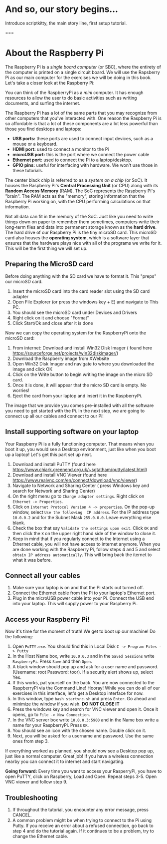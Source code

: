 # And so, our story begins...

Introduce scriptkitty, the main story line, first setup tutorial.

===

# About the Raspberry Pi

The Raspberry Pi is a _single board computer_ \(or SBC\), where the entirety of the computer is printed on a single circuit board. We will use the Rapsberry Pi as our main computer for the exercises we will be doing in this book. Let's take a closer look at the Raspberry Pi:

You can think of the RaspberryPi as a _mini_ computer. It has enough resources to allow the user to do 
basic activities such as writing documents, and surfing the internet.  

The Raspberry Pi has a lot of the same parts that you may recognize from other computers that you've 
interacted with. One reason the Raspberry Pi is so affordable is that a lot of these components are a lot 
less powerful than those you find desktops and laptops:

* **USB ports:** these ports are used to connect input devices, such as a mouse or a keyboard.
* **HDMI port:**  used to connect a monitor to the Pi
* **microUSB port:** this is the port where we connect the power cable
* **Ethernet port:** used to connect the Pi to a laptop/desktop. 
* **GPIO pins:** useful for interfacing with hardware. We won't use those in these tutorials.

The center black chip is referred to as a _system on a chip_ (or SoC). It houses the Raspberry Pi's 
**Central Processing Unit** (or CPU) along with its **Random Access Memory** (RAM). The SoC represents the 
Raspberry Pi's "brain". The RAM acts as the "memory", storing information that the Raspberry Pi working on, 
with the CPU performing calculations on that information. 

Not all data can fit in the memory of the SoC. Just like you need to write things down on paper to remember 
them sometimes, computers write their long-term files and data into permanent storage known as the **hard 
drive**. The hard drive of our Raspberry Pi is the tiny microSD card. This microSD card also houses the 
**operating system**, which is a software layer that ensures that the hardware plays nice with all of the 
programs we write for it. This will be the first thing we will set up.

## Preparing the MicroSD card

Before doing anything with the SD card we have to format it. This "preps" our microSD card. 

1. Insert the microSD card into the card reader slot using the SD card adapter
2. Open File Explorer (or press the windows key + E) and navigate to This PC. 
3. You should see the microSD card under Devices and Drivers
4. Right click on it and choose "Format"
5. Click Start/Ok and close after it is done

Now we can copy the operating system for the RaspberryPi onto the microSD card:
1. From internet: Download and install Win32 Disk Imager ( found here https://sourceforge.net/projects/win32diskimager/) 
2. Download the Raspberry image from  XWebsite
3. Open Win32 Disk Imager and navigate to where you downloaded the image and click OK
4. Click on the Write button to begin writing the image on the micro SD card.
5. Once it is done, it will appear that the micro SD card is empty. No worries!
6. Eject the card from your laptop and insert it in the RaspberryPi.

The image that we provide you comes pre-installed with all the software you need to get started with the Pi.
In the next step, we are going to connect up all our cables and connect to our Pi!

## Install supporting software on your laptop

Your Raspberry Pi is a fully functioning computer. That means when you boot it up, you would see a 
Desktop environment, just like when you boot up a laptop! Let's get this part set up next.

1. Download and install PuTTY (found here https://www.chiark.greenend.org.uk/~sgtatham/putty/latest.html) 
2. Download and install VNC Viewer (found here https://www.realvnc.com/en/connect/download/vnc/viewer) 
3. Navigate to Network and Sharing Center ( press Windows key and search for Network and Sharing Center)
4. On the right menu go to `Change adapter settings`. Right click on `Ethernet -> Properties`. 
6. Click on `Internet Protocol Version 4 -> properties`. On the pop-up window, select `Use the following 
   IP address`. For the IP address type `10.0.0.2` and for the Subnet Mask `255.0.0.0`. Leave everything 
   else blank.
7. Check the box that say `Validate the settings upon exit`. Click `OK` and then click the `X` on the upper 
right hand side of the window to close it. 
8. Keep in mind that if you regularly connect to the Internet using a Ethernet cable, you will not have 
access to internet anymore. When you are done working with the Raspberry Pi, follow steps 4 and 5 and 
select `obtain IP address automatically`. This will bring back the iternet to what it was before.


## Connect all your cables

1. Make sure your laptop is on and that the Pi starts out turned off.
2. Connect the Ethernet cable from the Pi to your laptop's Ethernet port.
3. Plug in the microUSB power cable into your Pi. Connect the USB end into your laptop. This will supply 
power to your Raspberry Pi.

## Access your Raspberry Pi!

Now it's time for the moment of truth! We get to boot up our machine! Do the following:
1. Open `PuTTY.exe`. You should find this in Local Disk `C -> Program Files -> Putty`
2. In the Host Name box, write `10.0.0.3` and in the `Saved Sessions` write `RaspberryPi`. Press `Save` and 
then `Open`. 
3. A black window should pop up and ask for a user name and password. (Username: root  Password: toor). If a 
   security alert shows up, select Yes.
4. If this works, pat yourself on the back. You are now connected to the RaspberryPi via the Command Line! 
Hooray! While you can do all of our exercises in this interface, let's get a Desktop interface for now.
5. In this window, type `bash startvnc.sh` and press `Enter`. Go ahead and minimize the window if you wish. 
**DO NOT CLOSE IT**
6. Press the windows key and search for VNC viewer and open it. Once it opens, go to `File -> New Connection`.
7. In the VNC server box write `10.0.0.3:5900` and in the Name box write a name for your RaspberryPi. 
Press `OK`. 
8. You should see an icon with the chosen name. Double click on it.
9. Next, you will be asked for a username and password. Use the same ones from step 3.

If everything worked as planned, you should now see a Desktop pop up, just like a normal computer. Great 
job! If you have a wireless connection nearby you can connect it to internet and start navigating.

**Going forward:** Every time you want to access your RasperryPi, you have to open PuTTY, click on 
Raspberry, Load and Open. Repeat steps 3-5. Open VNC viewer and follow step 9.

## Troubleshooting

1. If throughout the tutorial, you encounter any error message, press CANCEL.
2. A common problem might be when trying to connect to the Pi using Putty. If you receive an 
error about a refused connection, go back to step 4 and do the tutorial again. If it continues to be a 
problem, try to change the Ethernet cable.



